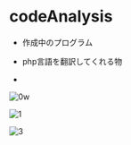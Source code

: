 # codeAnalysis

- 作成中のプログラム
- php言語を翻訳してくれる物

- 
![0w](https://user-images.githubusercontent.com/78200285/219029778-f349870f-3772-4ead-bf24-c2251e274521.png)

![1](https://user-images.githubusercontent.com/78200285/219030020-718c38b1-7afd-49d2-82c7-49a3b5ccdafa.PNG)

![3](https://user-images.githubusercontent.com/78200285/219030033-44c43ed2-62fa-4403-929d-3c86d70cfc1e.PNG)
